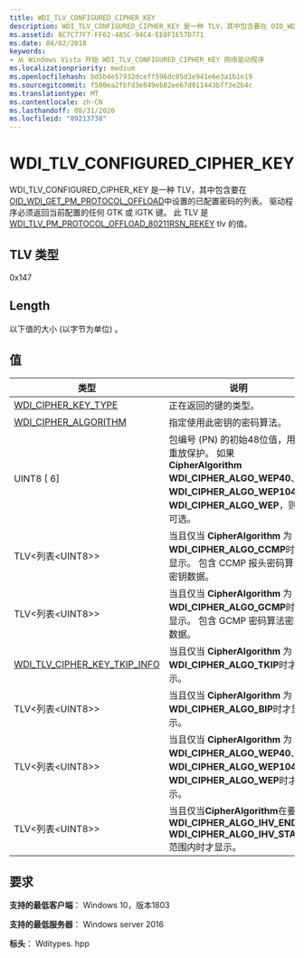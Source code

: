 ```yaml
---
title: WDI_TLV_CONFIGURED_CIPHER_KEY
description: WDI_TLV_CONFIGURED_CIPHER_KEY 是一种 TLV，其中包含要在 OID_WDI_GET_PM_PROTOCOL_OFFLOAD 中设置的已配置密码的列表。
ms.assetid: 8C7C77F7-FF62-485C-94C4-EE0F1E57D771
ms.date: 04/02/2018
keywords:
- 从 Windows Vista 开始 WDI_TLV_CONFIGURED_CIPHER_KEY 网络驱动程序
ms.localizationpriority: medium
ms.openlocfilehash: bd5b4e57932dceff596dc05d3e941e6e3a1b1e19
ms.sourcegitcommit: f500ea2fbfd3e849eb82ee67d011443bff3e2b4c
ms.translationtype: MT
ms.contentlocale: zh-CN
ms.lasthandoff: 08/31/2020
ms.locfileid: "89213738"
---
```

# <a name="wdi_tlv_configured_cipher_key"></a>WDI_TLV_CONFIGURED_CIPHER_KEY

WDI_TLV_CONFIGURED_CIPHER_KEY 是一种 TLV，其中包含要在 [OID_WDI_GET_PM_PROTOCOL_OFFLOAD](oid-wdi-get-pm-protocol-offload.md)中设置的已配置密码的列表。 驱动程序必须返回当前配置的任何 GTK 或 iGTK 键。 此 TLV 是 [WDI_TLV_PM_PROTOCOL_OFFLOAD_80211RSN_REKEY](wdi-tlv-pm-protocol-offload-80211rsn-rekey.md) tlv 的值。

## <a name="tlv-type"></a>TLV 类型

0x147

## <a name="length"></a>Length

以下值的大小 (以字节为单位) 。

## <a name="values"></a>值

| 类型 | 说明 |
| --- | --- |
| [WDI_CIPHER_KEY_TYPE](/windows-hardware/drivers/ddi/wditypes/ne-wditypes-_wdi_cipher_key_type) | 正在返回的键的类型。 |
| [WDI_CIPHER_ALGORITHM](/windows-hardware/drivers/ddi/wditypes/ne-wditypes-_wdi_cipher_algorithm) | 指定使用此密钥的密码算法。 |
| UINT8 \[ 6\] | 包编号 (PN) 的初始48位值，用于重放保护。 如果 **CipherAlgorithm** **WDI_CIPHER_ALGO_WEP40**、 **WDI_CIPHER_ALGO_WEP104**或 **WDI_CIPHER_ALGO_WEP**，则为可选。 |
| TLV<列表\<UINT8>> | 当且仅当 **CipherAlgorithm** 为 **WDI_CIPHER_ALGO_CCMP**时才显示。 包含 CCMP 报头密码算法密钥数据。 |
| TLV<列表\<UINT8>> | 当且仅当 **CipherAlgorithm** 为 **WDI_CIPHER_ALGO_GCMP**时才显示。 包含 GCMP 密码算法密钥数据。 |
| [WDI_TLV_CIPHER_KEY_TKIP_INFO](wdi-tlv-cipher-key-tkip-info.md) | 当且仅当 **CipherAlgorithm** 为 **WDI_CIPHER_ALGO_TKIP**时才显示。 |
| TLV<列表\<UINT8>> | 当且仅当 **CipherAlgorithm** 为 **WDI_CIPHER_ALGO_BIP**时才显示。 |
| TLV<列表\<UINT8>> | 当且仅当 **CipherAlgorithm** 为 **WDI_CIPHER_ALGO_WEP40**、 **WDI_CIPHER_ALGO_WEP104**或 **WDI_CIPHER_ALGO_WEP**时才显示。 |
| TLV<列表\<UINT8>> | 当且仅当**CipherAlgorithm**在要**WDI_CIPHER_ALGO_IHV_END** **WDI_CIPHER_ALGO_IHV_START**范围内时才显示。 |
 

## <a name="requirements"></a>要求

**支持的最低客户端**： Windows 10，版本1803

**支持的最低服务器**： Windows server 2016

**标头**： Wditypes. hpp